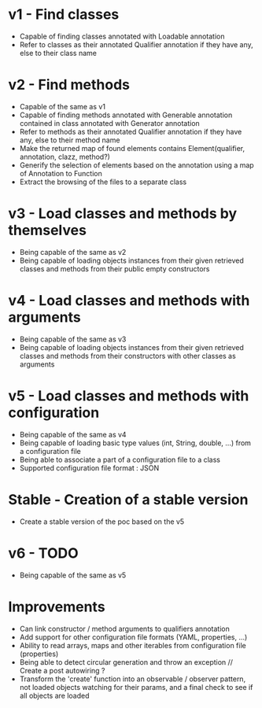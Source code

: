 # v1 - Find classes

- Capable of finding classes annotated with Loadable annotation
- Refer to classes as their annotated Qualifier annotation if they have any, else to their class name

# v2 - Find methods

- Capable of the same as v1
- Capable of finding methods annotated with Generable annotation contained in class annotated with Generator annotation
- Refer to methods as their annotated Qualifier annotation if they have any, else to their method name
- Make the returned map of found elements contains Element(qualifier, annotation, clazz, method?)
- Generify the selection of elements based on the annotation using a map of Annotation to Function
- Extract the browsing of the files to a separate class

# v3 - Load classes and methods by themselves

- Being capable of the same as v2
- Being capable of loading objects instances from their given retrieved classes and methods from their public empty
  constructors

# v4 - Load classes and methods with arguments

- Being capable of the same as v3
- Being capable of loading objects instances from their given retrieved classes and methods from their constructors with
  other classes as arguments

# v5 - Load classes and methods with configuration

- Being capable of the same as v4
- Being capable of loading basic type values (int, String, double, ...) from a configuration file
- Being able to associate a part of a configuration file to a class
- Supported configuration file format : JSON

# Stable - Creation of a stable version

- Create a stable version of the poc based on the v5

# v6 - TODO

- Being capable of the same as v5

# Improvements

- Can link constructor / method arguments to qualifiers annotation
- Add support for other configuration file formats (YAML, properties, ...)
- Ability to read arrays, maps and other iterables from configuration file (properties)
- Being able to detect circular generation and throw an exception // Create a post autowiring ?
- Transform the 'create' function into an observable / observer pattern, not loaded objects watching for their params,
  and a final check to see if all objects are loaded